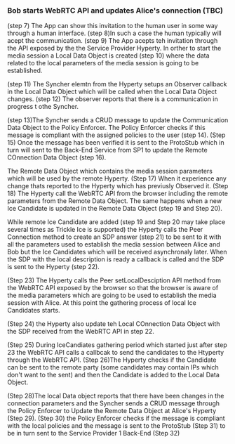 ### Bob starts WebRTC API and updates Alice's connection (TBC)


<!--
@startuml "h2h-intra-comm-accept.png"

	autonumber
!define SHOW_Runtime1B
!define SHOW_SP1SandboxAtRuntime1B
!define SHOW_Protostub1AtRuntime1B
!define SHOW_ServiceProvider1HypertyAtRuntime1B
!define SHOW_ServiceProvider1RouterAtRuntime1B
!define SHOW_CommObjectAtRuntime1B
!define SHOW_RemoteObjectAtRuntime1B
!define SHOW_LocalObjectAtRuntime1B

!define SHOW_CoreRuntime1B
!define SHOW_MsgBUSAtRuntime1B
' !define SHOW_RegistryAtRuntime1B
' !define SHOW_IdentitiesAtRuntime1B
' !define SHOW_AuthAtRuntime1B

!define SHOW_NativeAtRuntime1B
!define SHOW_WebRTCAtRuntime1B

!define SHOW_SP1
' !define SHOW_Msg1

!define SHOW_Syncher1AtRuntime1B

!include ../runtime_objects.plantuml

participant "App" as App@1B
actor "Bob" as Bob


group TO BE REMOVED (inc at diagram 1)

	create CommObj@1B
	Sync1@1B -> CommObj@1B : new (AliceCommObj)
	SP1H@1B -> CommObj@1B : setup Observer Callback

	create RemObj@1B
	Sync1@1B -> RemObj@1B : new (AliceCommObj)
	SP1H@1B -> RemObj@1B : setup Observer Callback

end

== OPTIONAL, NON MADATORY APP NOTIFICATION ==

group Notify APP (and, eventually, the user) NOT MANDATORY
	ref over "App@1B"
		App communication
		not standirized
	end ref
	App@1B -> CommObj@1B : setup Observer callback

	CommObj@1B -> App@1B : observer callback (invitation)
	App@1B -> Bob : present invitation to Bob

	' Bob accepts invitation
	Bob -> App@1B : accept invitation
	App@1B -> SP1H@1B : invitation accepted
end

create LocObj@1B

SP1H@1B -> LocObj@1B : new(localDescription)
ref over "LocObj@1B"
	empty LocObject
	created
end ref

Sync1@1B -> LocObj@1B : setup Observer Callback

group Update connection on Alice about response NOT MANDATORY

	ref over "SP1H@1B"
		optional answering status
	end ref

	LocObj@1B -> Sync1@1B : observer reports connection IN PROGRESS
	Sync1@1B -> Router1@1B : send CRUD msg. for updated Comm Objt state
	Router1@1B -> Router1@1B : create msg, apply local policies

	Router1@1B -> Proto1@1B : send CRUD msg. for updated Comm Objt state

	Proto1@1B -> SP1 : send CRUD msg. for updated Comm Objt state
end

== Get WebRTC resources (assuming that Hyperty is observer of Remote Data Object) ==

RemObj@1B -> SP1H@1B : observer reports "remoteDescription added"
SP1H@1B -> WRTC : PC.setRemoteDescription

group forEach remote IceCandidate
	RemObj@1B -> SP1H@1B : observer reports "remote IceCandidate added"
	SP1H@1B -> WRTC : PC.addIceCandidate()
end


SP1H@1B -> WRTC : PC.createAnswer()
WRTC -> SP1H@1B : callback with localDescription (SDP)
SP1H@1B -> WRTC : PC.setLocalDescription()  - [triggers local ICE process]

SP1H@1B -> LocObj@1B : update(localDescription)

group forEach local IceCandidate
	WRTC -> SP1H@1B : IceCandidate
	SP1H@1B -> SP1H@1B : filter IceCandidate (e.g. to force relayed operation)
	SP1H@1B -> LocObj@1B : add IceCandidate
end


== For each change in Local Data Object: Update connection on Alice about local resources ==

LocObj@1B -> Sync1@1B : observer reports "localDescription resources"

' Update comm in Alice
Sync1@1B -> Router1@1B : send CRUD msg. for updated Comm Objt state
Router1@1B -> Router1@1B : create msg, apply local policies


Router1@1B -> Proto1@1B : send CRUD msg. for updated Comm Objt state
note left
via already established ProtOFly channel (assuming that it is bi-directional)
end note
Proto1@1B -> SP1 : send CRUD msg. for updated Comm Objt state

@enduml
-->



(step 7) The App can  show this invitation to the human user in some way through a human interface. (step 8)In such a case the human typically will acept the communication. (step 9) The App acepts teh invitation through the API exposed by the the Service Provider Hyperty.
In orther to start the media session a Local Data Object is created (step 10) where the data related to the  local parameters of the media session is going to be established.

(step 11) The Syncher elemtn from the Hyperty setups an Observer callback in the Local Data Object which will be called when the Local Data Object changes. (step 12) The observer reports that there is a communication in progress t othe Syncher.

(step 13)The Syncher sends a CRUD message to update the Communication Data Object to the Policy Enforcer. The Policy Enforcer checks if this message is compliant with the assigned policies to the user (step 14). 
(Step 15) Once the message has been verified it is sent to the ProtoStub which in turn will sent to the Back-End Service from SP1 to update the Remote COnnection Data Object (step 16).

The Remote Data Object which contains the media session parameters which will be used by the remote Hyperty. (Step 17) When it experience any change thats reported to the Hyperty which has previusly Observed it. (Step 18) The Hyperty call the WebRTC API from the browser including the remote parameters from the Remote Data Object. The same happens when a new Ice Candidate is updated in the Remote Data Object (step 19 and Step 20). 

While remote Ice Candidate are added (step 19 and Step 20 may take place several times as Trickle Ice is supported) the Hyperty calls the Peer Connection method to create an SDP answer  (step 21) to be sent to it with all the parameters used to establish the media session between Alice and Bob but the Ice Candidates which will be received asynchronaly later. When the SDP with the local description is ready a callback is called and the SDP is sent to the Hyperty (step 22).

(Step 23) The Hyperty calls the Peer setLocalDesciption API method from the WebRTC API exposed by the browser so that the browser is aware of the media parameters which are going to be used to establish the media session with Alice. At this point the gathering process of local Ice Candidates starts. 

(Step 24) the Hyperty also update teh Local COnnection Data Object with the SDP received from the WebRTC API in step 22.

(Step 25) During IceCandiates gathering period which started just after step 23 the WebRTC API calls a callbcak to send the candidates to the Htyperty through the WebRTC API. (Step 26)The Hyperty checks if the Candidate can be sent to the remote party (some candidates may contain IPs which don't want to the sent) and then the Candidate is added to the Local Data Object.

(Step 28)The local Data object reports that there have been changes in the connection parameters and the Syncher sends a CRUD message through the Policy Enforcer to Update the Remote Data Object at Alice's Hyperty (Step 29). (Step 30) the Policy Enforcer checks if the message is compliant with the local policies and the message is sent to the ProtoStub (Step 31) to be in turn sent to the Service Provider 1  Back-End (Step 32)
